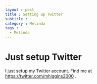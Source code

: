 ```yaml
---
layout : post
title : Setting up Twitter
subtitle :  
category : Melinda
tags :
  - Melinda
---
```


# Just setup Twitter

I just setup my Twitter account. Find me at https://twitter.com/mhiggins2000 .
